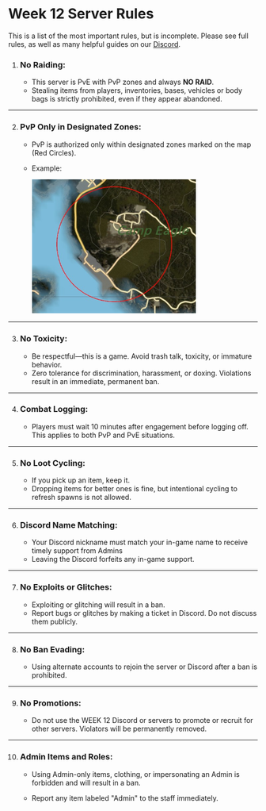 # Week 12 Server Rules

This is a list of the most important rules, but is incomplete. Please see full rules, as well as many helpful guides on our [Discord](https://discord.gg/week12). 

1. ### **No Raiding**: 
   - This server is PvE with PvP zones and always **NO RAID**.
   - Stealing items from players, inventories, bases, vehicles or body bags is strictly prohibited, even if they appear abandoned.
****
2. ###  **PvP Only in Designated Zones:**
   - PvP is authorized only within designated zones marked on the map (Red Circles).
   - Example: 
     
     <img src="https://raw.githubusercontent.com/jamesakidd/week12rules/refs/heads/master/pvpexample.jpg" alt="PVP on the in game map" style="zoom:67%;" />   
****
3. ### **No Toxicity:**
     - Be respectful—this is a game. Avoid trash talk, toxicity, or immature behavior.
     - Zero tolerance for discrimination, harassment, or doxing. Violations result in an immediate, permanent ban.

****
4. ### **Combat Logging:**
   - Players must wait 10 minutes after engagement before logging off. This applies to both PvP and PvE situations.
****
5. ### **No Loot Cycling:**

   - If you pick up an item, keep it.
   - Dropping items for better ones is fine, but intentional cycling to refresh spawns is not allowed.
****
6. ### **Discord Name Matching:**

   - Your Discord nickname must match your in-game name to receive timely support from Admins
   - Leaving the Discord forfeits any in-game support.
****
7. ### **No Exploits or Glitches:**

   - Exploiting or glitching will result in a ban.
   - Report bugs or glitches by making a ticket in Discord. Do not discuss them publicly.
****
8. ### **No Ban Evading:**

   - Using alternate accounts to rejoin the server or Discord after a ban is prohibited.
****
9. ### **No Promotions:**

   - Do not use the WEEK 12 Discord or servers to promote or recruit for other servers. Violators will be permanently removed.
****
10. ### **Admin Items and Roles:**

       - Using Admin-only items, clothing, or impersonating an Admin is forbidden and will result in a ban.

       - Report any item labeled "Admin" to the staff immediately.




   ​		

   

   

   

   

   

   

   ​	

   

   





